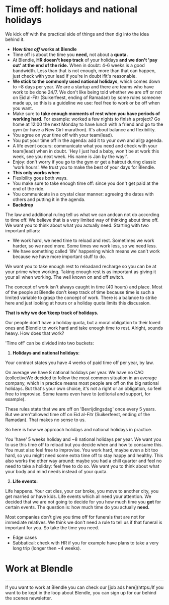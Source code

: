 # Time off: holidays and national holidays

We kick off with the practical side of things and then dig into the idea behind it.

- **How ​​*time off* works at Blendle**
- Time off is about the time you **need,** not about a **quota.**
- At Blendle, **HR doesn't keep track** of your holidays **and we don't 'pay out' at the end of the ride.** When in doubt: 4-6 weeks is a good bandwidth. Less than that is not enough, more than that can happen, just check with your lead if you're in doubt ifit's reasonable.
- **We stick to the commonly used national holidays**, which comes down to ~8 days per year. We are a startup and there are teams who have work to be done 24/7. We don't like being told whether we are off or not on Eid al-Fitr (Suikerfeest, ending of Ramadan) by some rules someone made up, so this is a guideline we use: feel free to work or be off when you want.
- Make sure to **take enough moments of rest when you have periods of working hard**. For example: worked a few nights to finish a project? Go home at 12:00 the next Monday to have lunch with a friend and go to the gym (or have a New Girl-marathon). It's about balance and flexibility.
- You agree on your time off with your team(lead).
- You put your time off in the agenda: add it to your own and all@ agenda.
- A life event occurs: communicate what you need and check with your team(lead) when in doubt. 'Hey I just had a baby, won't be at work this week, see you next week. His name is Jan by the way!'.
- Enjoy: don't worry if you go to the gym or get a haircut during classic 'work hours'. We trust you to make the best of your days for Blendle.
- **This only works when**
- Flexibility goes both ways.
- You make sure to take enough time off: since you don't get paid at the end of the ride.
- You communicate in a crystal clear manner: agreeing the dates with others and putting it in the agenda.
- **Backdrop**

The law and additional ruling tell us what we can andcan not do according to time off. We believe that is a very limited way of thinking about time off. We want you to think about what you actually need. Starting with two important pillars:

- We work hard, we need time to reload and rest. Sometimes we work harder, so we need more. Some times we work less, so we need less.
- We have something called 'life' happening which means we can't work because we have more important stuff to do.

We want you to take enough rest to reloadand recharge so you can be at your prime when working. Taking enough rest is as important as giving it your all when working. The well known on and off switch.

The concept of work isn't always caught in time (40 hours) and place. Most of the people at Blendle don't keep track of time because time is such a limited variable to grasp the concept of work. There is a balance to strike here and just looking at hours or a holiday quota limits this discussion. 

**That is why we don'tkeep track of holidays.**

Our people don't have a holiday quota, but a moral obligation to their loved ones and Blendle to work hard and take enough time to rest. Alright, sounds heavy. How does that work?

'Time off' can be divided into two buckets:

1. **Holidays and national holidays**:

Your contract states you have 4 weeks of paid time off per year, by law.

On average we have 8 national holidays per year. We have no CAO (collectiveWe decided to follow the most common situation in an average company, which in practice means most people are off on the big national holidays. But that's your own choice, it's not a right or an obligation, so feel free to improvise. Some teams even have to (editorial and support, for example).

These rules state that we are off on 'Bevrijdingsdag' once every 5 years. But we aren'tallowed time off on Eid al-Fitr (Suikerfeest, ending of the Ramadan). That makes no sense to us. 

So here is how we approach holidays and national holidays in practice.

You 'have' 5 weeks holiday and ~8 national holidays per year. We want you to use this time off to reload but you decide when and how to consume this. You must also feel free to improvise. You work hard, maybe even a bit too hard, so you might need some extra time off to stay happy and healthy. This also works the other way around: maybe you had a chill quarter and feel no need to take a holiday: feel free to do so. We want you to think about what your body and mind needs instead of your quota.

2. **Life events:** 

Life happens. Your cat dies, your car broke, you move to another city, you get married or have kids. Life events which all need your attention. We decided that we are not going to decide for you how much time you **get** for certain events. The question is: how much time do you actually **need.** 

Most companies don't give you time off for funerals that are not for immediate relatives. We think we don't need a rule to tell us if that funeral is important for you. So take the time you need.

- Edge cases
- Sabbatical: check with HR if you for example have plans to take a very long trip (longer then ~4 weeks).

# Work at Blendle

---

If you want to work at Blendle you can check our [job ads here](https:/If you want to be kept in the loop about Blendle, you can sign up for our behind the scenes newsletter.